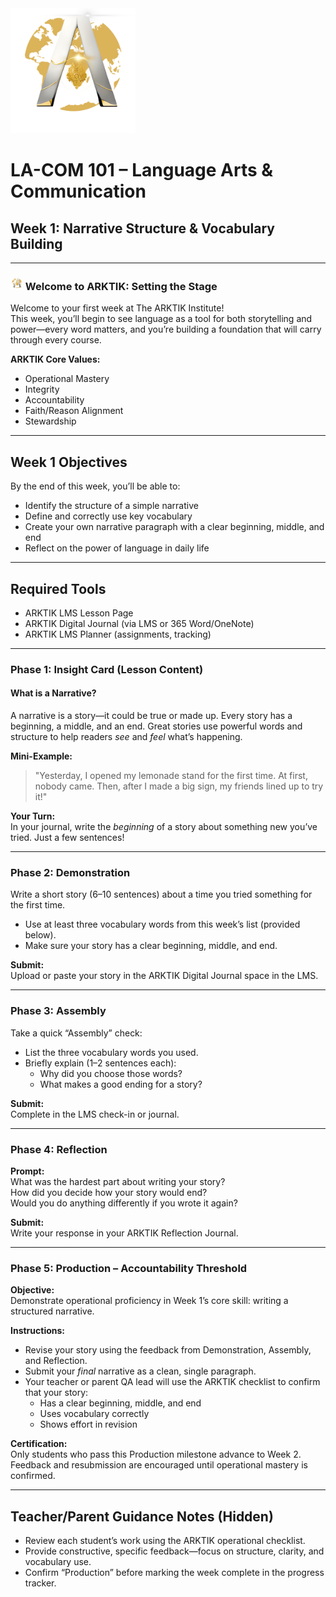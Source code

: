 <img src="../../../../assets/ARKTIK%20Logo.png" alt="ARKTIK Logo" width="200">

# LA-COM 101 – Language Arts & Communication  
## Week 1: Narrative Structure & Vocabulary Building

---

### <img src="../../../../assets/ARKTIK%20Logo.png" alt="ARKTIK Logo" width="20"> Welcome to ARKTIK: Setting the Stage

Welcome to your first week at The ARKTIK Institute!  
This week, you’ll begin to see language as a tool for both storytelling and power—every word matters, and you’re building a foundation that will carry through every course.

**ARKTIK Core Values:**  
- Operational Mastery  
- Integrity  
- Accountability  
- Faith/Reason Alignment  
- Stewardship  

---

## Week 1 Objectives

By the end of this week, you’ll be able to:
- Identify the structure of a simple narrative
- Define and correctly use key vocabulary
- Create your own narrative paragraph with a clear beginning, middle, and end
- Reflect on the power of language in daily life

---

## Required Tools

- ARKTIK LMS Lesson Page  
- ARKTIK Digital Journal (via LMS or 365 Word/OneNote)  
- ARKTIK LMS Planner (assignments, tracking)  

---

### Phase 1: Insight Card (Lesson Content)

#### What is a Narrative?

A narrative is a story—it could be true or made up. Every story has a beginning, a middle, and an end. Great stories use powerful words and structure to help readers *see* and *feel* what’s happening.

**Mini-Example:**  
> "Yesterday, I opened my lemonade stand for the first time. At first, nobody came. Then, after I made a big sign, my friends lined up to try it!"

**Your Turn:**  
In your journal, write the *beginning* of a story about something new you’ve tried. Just a few sentences!

---

### Phase 2: Demonstration

Write a short story (6–10 sentences) about a time you tried something for the first time.  
- Use at least three vocabulary words from this week’s list (provided below).
- Make sure your story has a clear beginning, middle, and end.

**Submit:**  
Upload or paste your story in the ARKTIK Digital Journal space in the LMS.

---

### Phase 3: Assembly

Take a quick “Assembly” check:
- List the three vocabulary words you used.
- Briefly explain (1–2 sentences each):  
   - Why did you choose those words?
   - What makes a good ending for a story?

**Submit:**  
Complete in the LMS check-in or journal.

---

### Phase 4: Reflection

**Prompt:**  
What was the hardest part about writing your story?  
How did you decide how your story would end?  
Would you do anything differently if you wrote it again?

**Submit:**  
Write your response in your ARKTIK Reflection Journal.

---

### **Phase 5: Production – Accountability Threshold**

**Objective:**  
Demonstrate operational proficiency in Week 1’s core skill: writing a structured narrative.

**Instructions:**  
- Revise your story using the feedback from Demonstration, Assembly, and Reflection.
- Submit your *final* narrative as a clean, single paragraph.
- Your teacher or parent QA lead will use the ARKTIK checklist to confirm that your story:
  - Has a clear beginning, middle, and end
  - Uses vocabulary correctly
  - Shows effort in revision

**Certification:**  
Only students who pass this Production milestone advance to Week 2. Feedback and resubmission are encouraged until operational mastery is confirmed.

---

## Teacher/Parent Guidance Notes (Hidden)

- Review each student’s work using the ARKTIK operational checklist.
- Provide constructive, specific feedback—focus on structure, clarity, and vocabulary use.
- Confirm “Production” before marking the week complete in the progress tracker.
